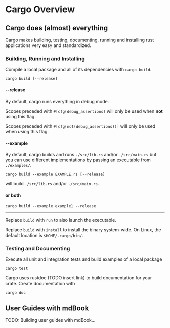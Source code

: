 # Cargo Overview

## Cargo does (almost) everything

Cargo makes building, testing, documenting, running and installing rust applications very easy and standardized.

### Building, Running and Installing

Compile a local package and all of its dependencies with `cargo build`.

```console
cargo build [--release]
```

#### --release

By default, cargo runs everything in debug mode.

Scopes preceded with `#[cfg(debug_assertions)` will only be used when **not** using this flag.

Scopes preceded with `#[cfg(not(debug_assertions))]` will only be used when *using* this flag.

#### --example

By default, cargo builds and runs `./src/lib.rs` and/or `./src/main.rs` but you can use different implementations by passing an executable from `./examples/`.

```console
cargo build --example EXAMPLE.rs [--release]
```

will build `./src/lib.rs` and/or `./src/main.rs`.

#### or both

```console
cargo build --example example1 --release
```

***

Replace `build` with `run` to also launch the executable.

Replace `build` with `install` to install the binary system-wide. On Linux, the default location is `$HOME/.cargo/bin/`.

### Testing and Documenting

Execute all unit and integration tests and build examples of a local package

```console
cargo test
```

Cargo uses rustdoc (TODO insert link) to build documentation for your crate. Create documentation with

```console
cargo doc
```

## User Guides with mdBook

TODO: Building user guides with mdBook...
